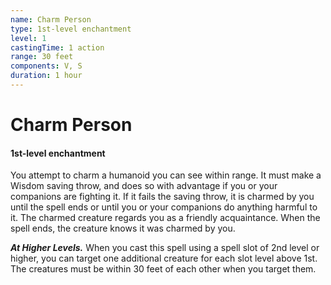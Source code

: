 ```yaml
---
name: Charm Person
type: 1st-level enchantment
level: 1
castingTime: 1 action
range: 30 feet
components: V, S
duration: 1 hour
---
```


# Charm Person

#### 1st-level enchantment

You attempt to charm a humanoid you can see within range. It must make a Wisdom saving throw, and does so with advantage if you or your companions are fighting it. If it fails the saving throw, it is charmed by you until the spell ends or until you or your companions do anything harmful to it. The charmed creature regards you as a friendly acquaintance. When the spell ends, the creature knows it was charmed by you.

_**At Higher Levels.**_ When you cast this spell using a spell slot of 2nd level or higher, you can target one additional creature for each slot level above 1st. The creatures must be within 30 feet of each other when you target them.
